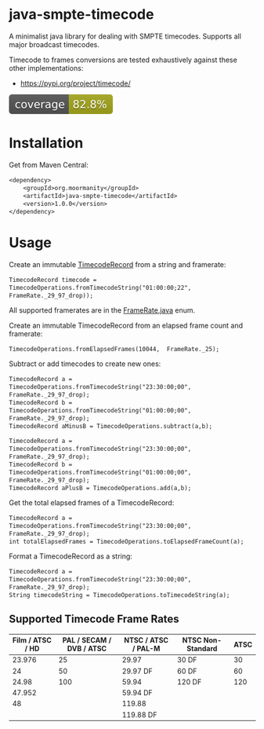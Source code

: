 # java-smpte-timecode
A minimalist java library for dealing with SMPTE timecodes. Supports all major broadcast timecodes. 

Timecode to frames conversions are tested exhaustively against these other implementations:
- https://pypi.org/project/timecode/


![Coverage](.github/badges/jacoco.svg)

# Installation
Get from Maven Central:
```
<dependency>
    <groupId>org.moormanity</groupId>
    <artifactId>java-smpte-timecode</artifactId>
    <version>1.0.0</version>
</dependency>
```

# Usage

Create an immutable [TimecodeRecord](https://github.com/moormanm/java-smpte-timecode/blob/master/src/main/java/org/moormanity/smpte/timecode/TimecodeRecord.java) from a string and framerate:

```
TimecodeRecord timecode = TimecodeOperations.fromTimecodeString("01:00:00;22", FrameRate._29_97_drop));
```

All supported framerates are in the [FrameRate.java](https://github.com/moormanm/java-smpte-timecode/blob/master/src/main/java/org/moormanity/smpte/timecode/FrameRate.java) enum.

Create an immutable TimecodeRecord from an elapsed frame count and framerate:
```
TimecodeOperations.fromElapsedFrames(10044,  FrameRate._25);
```

Subtract or add timecodes to create new ones:
```
TimecodeRecord a =  TimecodeOperations.fromTimecodeString("23:30:00;00", FrameRate._29_97_drop);
TimecodeRecord b =  TimecodeOperations.fromTimecodeString("01:00:00;00", FrameRate._29_97_drop);
TimecodeRecord aMinusB = TimecodeOperations.subtract(a,b);
```

```        
TimecodeRecord a =  TimecodeOperations.fromTimecodeString("23:30:00;00", FrameRate._29_97_drop);
TimecodeRecord b =  TimecodeOperations.fromTimecodeString("01:00:00;00", FrameRate._29_97_drop);
TimecodeRecord aPlusB = TimecodeOperations.add(a,b);
```

Get the total elapsed frames of a TimecodeRecord:
```
TimecodeRecord a =  TimecodeOperations.fromTimecodeString("23:30:00;00", FrameRate._29_97_drop);
int totalElapsedFrames = TimecodeOperations.toElapsedFrameCount(a);
```

Format a TimecodeRecord as a string:
```
TimecodeRecord a =  TimecodeOperations.fromTimecodeString("23:30:00;00", FrameRate._29_97_drop);
String timecodeString = TimecodeOperations.toTimecodeString(a);
```


## Supported Timecode Frame Rates

| Film / ATSC / HD | PAL / SECAM / DVB / ATSC | NTSC / ATSC / PAL-M | NTSC Non-Standard | ATSC |
| ---------------- | ------------------------ | ------------------- | ----------------- | ---- |
| 23.976           | 25                       | 29.97               | 30 DF             | 30   |
| 24               | 50                       | 29.97 DF            | 60 DF             | 60   |
| 24.98            | 100                      | 59.94               | 120 DF            | 120  |
| 47.952           |                          | 59.94 DF            |                   |      |
| 48               |                          | 119.88              |                   |      |
|                  |                          | 119.88 DF           |                   |      |



